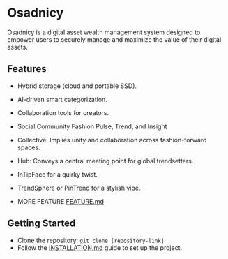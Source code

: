 # Osadnicy
Osadnicy is a digital asset wealth management system designed to empower users to securely manage and maximize the value of their digital assets. 

## Features
- Hybrid storage (cloud and portable SSD).
- AI-driven smart categorization.
- Collaboration tools for creators.
- Social Community Fashion Pulse, Trend, and Insight

- Collective: Implies unity and collaboration across fashion-forward spaces.

- Hub: Conveys a central meeting point for global trendsetters.

- InTipFace for a quirky twist.

- TrendSphere or PinTrend for a stylish vibe.

- MORE FEATURE [FEATURE.md](docs/FEATURE.md)
## Getting Started
- Clone the repository: `git clone [repository-link]`
- Follow the [INSTALLATION.md](docs/INSTALLATION.md) guide to set up the project.
